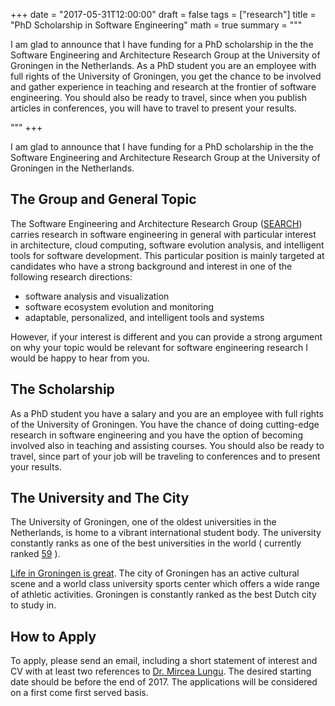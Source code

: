 +++
date = "2017-05-31T12:00:00"
draft = false
tags = ["research"]
title = "PhD Scholarship in Software Engineering"
math = true
summary = """

I am glad to announce that I have funding for a PhD scholarship in the the Software Engineering and Architecture Research Group at the University of Groningen in the Netherlands. As a PhD student you are an employee with full rights of the University of Groningen, you get the chance to be involved and gather experience in teaching and research at the frontier of software engineering. You should also be ready to travel, since when you publish articles in conferences, you will have to travel to present your results. 

"""
+++

I am glad to announce that I have funding for a PhD scholarship in the the Software Engineering and Architecture Research Group at the University of Groningen in the Netherlands. 

## The Group and General Topic
The Software Engineering and Architecture Research Group ([SEARCH](http://www.cs.rug.nl/search/Main/People)) carries research in software engineering in general with particular interest in architecture, cloud computing, software evolution analysis, and intelligent tools for software development. This particular position is mainly targeted at candidates who have a strong background and interest in one of the following research directions:

- software analysis and visualization
- software ecosystem evolution and monitoring
- adaptable, personalized, and intelligent tools and systems

However, if your interest is different and you can provide a strong argument on why your topic would be relevant for software engineering research I would be happy to hear from you.

## The Scholarship

As a PhD student you have a salary and you are an employee with full rights of the University of Groningen. You have the chance of doing cutting-edge research in software engineering and you have the option of  becoming involved also in teaching and assisting courses. You should also be ready to travel, since part of your job will be traveling to conferences and to present your results. 

## The University and The City

The University of Groningen, one of the oldest universities in the Netherlands, is home to a vibrant international student body. The university constantly ranks as one of the best universities in the world ( currently ranked [59](http://www.shanghairanking.com/ARWU2017.html) ).

<a href="http://www.groningenlife.nl/en">Life in Groningen is great</a>. The city of Groningen has an active cultural scene and a world class university sports center which offers a wide range of athletic activities. Groningen is constantly ranked as the best Dutch city to study in.

## How to Apply

To apply, please send an email, including a short statement of interest and CV with at least two references to [Dr. Mircea Lungu](http://mircealungu.github.io). The desired starting date should be before the end of 2017. The applications will be considered on a first come first served basis.

